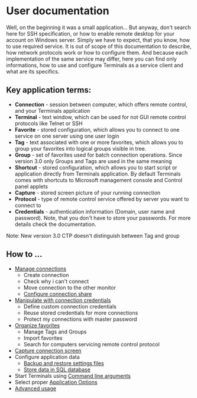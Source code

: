 # User documentation
Well, on the beginning it was a small application...
But anyway, don't search here for SSH specification, or how to enable remote desktop for your account on Windows server. Simply we have to expect, that you know, how to use required service. It is out of scope of this documentation to describe, how network protocols work or how to configure them. And because each implementation of the same service may differ, here you can find only informations, how to use and configure Terminals as a service client and what are its specifics.

## Key application terms:
* **Connection** - session between computer, which offers remote control, and your Terminals application
* **Terminal** - text window, which can be used for not GUI remote control protocols like Telnet or SSH
* **Favorite** - stored configuration, which allows you to connect to one service on one server using one user login
* **Tag** - text associated with one or more favorites, which allows you to group your favorites into logical groups visible in tree.
* **Group** - set of favorites used for batch connection operations. Since version 3.0 only Groups and Tags are used in the same meaning
* **Shortcut** - stored configuration, which allows you to start script or application directly from Terminals application. By default Terminals comes with shortcuts to Microsoft management console and Control panel applets
* **Capture** - stored screen picture of your running connection
* **Protocol** - type of remote control service offered by server you want to connect to
* **Credentials** - authentication information (Domain, user name and password). Note, that you don't have to store your passwords. For more details check the documentation.

Note: New version 3.0 CTP doesn't distinguish between Tag and group

## How to ... 
* [Manage connections](Manage-connections.md)
	* Create connection
	* Check why i can't connect
	* Move connection to the other monitor
	* [Configure connection share](Configure-connection-share.md)
* [Manipulate with connection credentials](Manipulate-with-connection-credentials.md)
	* Define custom connection credentials
	* Reuse stored credentials for more connections
	* Protect my connections with master password
* [Organize favorites](Organize-favorites.md)
	* Manage Tags and Groups
	* Import favorites
	* Search for computers servicing remote control protocol
* [Capture connection screen](Capture-connection-screen.md)
* Configure application data
	* [Backup and restore settings files](Backup-and-restore-settings-files.md)
	* [Store data in SQL database](Store-data-in-SQL-database.md)
* Start Terminals using [Command line arguments](Command-line-arguments.md)
* Select proper [Application Options](Application-Options.md)
* [Advanced usage](Advanced-usage.md)